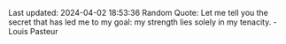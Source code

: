 Last updated: 2024-04-02 18:53:36
Random Quote: Let me tell you the secret that has led me to my goal: my strength lies solely in my tenacity. - Louis Pasteur